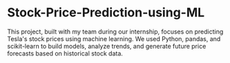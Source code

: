 # Stock-Price-Prediction-using-ML
This project, built with my team during our internship, focuses on predicting Tesla's stock prices using machine learning. We used Python, pandas, and scikit-learn to build models, analyze trends, and generate future price forecasts based on historical stock data.

